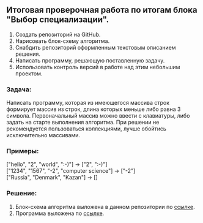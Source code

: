 ## Итоговая проверочная работа по итогам блока "Выбор специализации".  
1. Создать репозиторий на GitHub.
2. Нарисовать блок-схему алгоритма.
3. Снабдить репозиторий оформленным текстовым описанием решения.
4. Написать программу, решающую поставленную задачу.
5. Использовать контроль версий в работе над этим небольшим проектом.

### Задача:
Написать программу, которая из имеющегося массива строк формирует массив из строк, длина которых меньше
либо равна 3 символа. Первоначальный массив можно ввести с клавиатуры, либо задать на старте выполнения алгоритма.
При решении не рекомендуется пользоваться коллекциями, лучше обойтись исключительно массивами.  

### Примеры: 
["hello", "2", "world", ":-)"] -> ["2", ":-)"]  
["1234", "1567", "-2", "computer science"] -> ["-2"]  
["Russia", "Denmark", "Kazan"] -> []  

### Решение:
1. Блок-схема алгоритма выложена в данном репозитории по [ссылке](https://github.com/VasilySerkov/Exam/blob/master/Серков_Контрольная_Блок-схема.drawio.png).
2. Программа выложена по [ссылке](https://github.com/VasilySerkov/Exam/blob/master/Program.cs).
